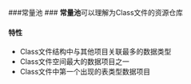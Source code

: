 ###常量池 ###
**常量池**可以理解为Class文件的资源仓库

#### 特性 ####
- Class文件结构中与其他项目关联最多的数据类型
- Class文件空间最大的数据项目之一
- Class文件中第一个出现的表类型数据项目